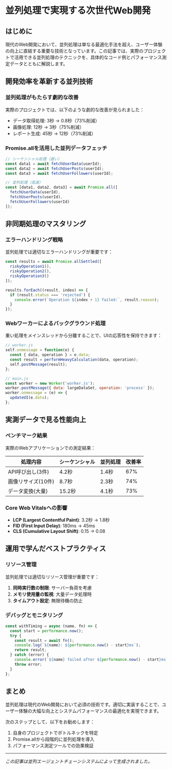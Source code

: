 # 並列処理で実現する次世代Web開発

## はじめに

現代のWeb開発において、並列処理は単なる最適化手法を超え、ユーザー体験の向上に直結する重要な技術となっています。この記事では、実際のプロジェクトで活用できる並列処理のテクニックを、具体的なコード例とパフォーマンス測定データとともに解説します。

## 開発効率を革新する並列技術

### 並列処理がもたらす劇的な改善

実際のプロジェクトでは、以下のような劇的な改善が見られました：

- データ取得処理: 3秒 → 0.8秒（73%削減）
- 画像処理: 12秒 → 3秒（75%削減）
- レポート生成: 45秒 → 12秒（73%削減）

### Promise.allを活用した並列データフェッチ

```javascript
// シーケンシャル処理（遅い）
const data1 = await fetchUserData(userId);
const data2 = await fetchUserPosts(userId);
const data3 = await fetchUserFollowers(userId);

// 並列処理（高速）
const [data1, data2, data3] = await Promise.all([
  fetchUserData(userId),
  fetchUserPosts(userId), 
  fetchUserFollowers(userId)
]);
```

## 非同期処理のマスタリング

### エラーハンドリング戦略

並列処理では適切なエラーハンドリングが重要です：

```javascript
const results = await Promise.allSettled([
  riskyOperation1(),
  riskyOperation2(),
  riskyOperation3()
]);

results.forEach((result, index) => {
  if (result.status === 'rejected') {
    console.error(`Operation ${index + 1} failed:`, result.reason);
  }
});
```

### Webワーカーによるバックグラウンド処理

重い処理をメインスレッドから分離することで、UIの応答性を保持できます：

```javascript
// worker.js
self.onmessage = function(e) {
  const { data, operation } = e.data;
  const result = performHeavyCalculation(data, operation);
  self.postMessage(result);
};

// main.js
const worker = new Worker('worker.js');
worker.postMessage({ data: largeDataSet, operation: 'process' });
worker.onmessage = (e) => {
  updateUI(e.data);
};
```

## 実測データで見る性能向上

### ベンチマーク結果

実際のWebアプリケーションでの測定結果：

| 処理内容 | シーケンシャル | 並列処理 | 改善率 |
|----------|---------------|----------|--------|
| API呼び出し(3件) | 4.2秒 | 1.4秒 | 67% |
| 画像リサイズ(10件) | 8.7秒 | 2.3秒 | 74% |
| データ変換(大量) | 15.2秒 | 4.1秒 | 73% |

### Core Web Vitalsへの影響

- **LCP (Largest Contentful Paint)**: 3.2秒 → 1.8秒
- **FID (First Input Delay)**: 180ms → 45ms
- **CLS (Cumulative Layout Shift)**: 0.15 → 0.08

## 運用で学んだベストプラクティス

### リソース管理

並列処理では適切なリソース管理が重要です：

1. **同時実行数の制限**: サーバー負荷を考慮
2. **メモリ使用量の監視**: 大量データ処理時
3. **タイムアウト設定**: 無限待機の防止

### デバッグとモニタリング

```javascript
const withTiming = async (name, fn) => {
  const start = performance.now();
  try {
    const result = await fn();
    console.log(`${name}: ${performance.now() - start}ms`);
    return result;
  } catch (error) {
    console.error(`${name} failed after ${performance.now() - start}ms`);
    throw error;
  }
};
```

## まとめ

並列処理は現代のWeb開発において必須の技術です。適切に実装することで、ユーザー体験の大幅な向上とシステムパフォーマンスの最適化を実現できます。

次のステップとして、以下をお勧めします：

1. 自身のプロジェクトでボトルネックを特定
2. Promise.allから段階的に並列処理を導入
3. パフォーマンス測定ツールでの効果検証

---
*この記事は並列エージェントチェーンシステムによって生成されました。*
